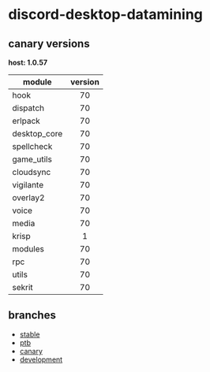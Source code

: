 # discord-desktop-datamining

## canary versions

**host: 1.0.57**

| module | version |
| ------ | :-----: |
| hook | 70 |
| dispatch | 70 |
| erlpack | 70 |
| desktop_core | 70 |
| spellcheck | 70 |
| game_utils | 70 |
| cloudsync | 70 |
| vigilante | 70 |
| overlay2 | 70 |
| voice | 70 |
| media | 70 |
| krisp | 1 |
| modules | 70 |
| rpc | 70 |
| utils | 70 |
| sekrit | 70 |

## branches

- [stable](https://github.com/OpenAsar/discord-desktop-datamining/tree/stable)
- [ptb](https://github.com/OpenAsar/discord-desktop-datamining/tree/ptb)
- [canary](https://github.com/OpenAsar/discord-desktop-datamining/tree/canary)
- [development](https://github.com/OpenAsar/discord-desktop-datamining/tree/development)